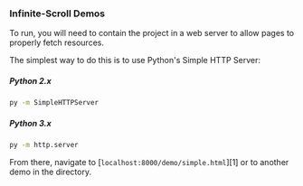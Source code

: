 ### Infinite-Scroll Demos

To run, you will need to contain the project in a web server to allow pages to properly fetch resources.

The simplest way to do this is to use Python's Simple HTTP Server:

##### Python 2.x

```bash
py -m SimpleHTTPServer
```

##### Python 3.x

```bash
py -m http.server
```

From there, navigate to [`localhost:8000/demo/simple.html`][1] or to another demo in the directory.
